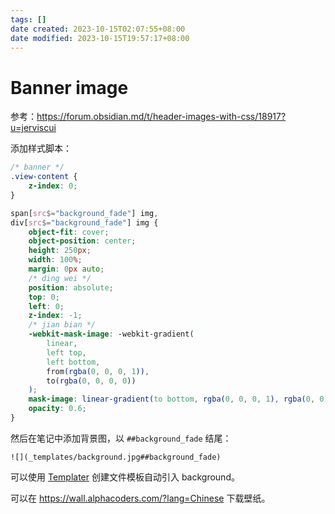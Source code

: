 ```yaml
---
tags: []
date created: 2023-10-15T02:07:55+08:00
date modified: 2023-10-15T19:57:17+08:00
---
```


# Banner image

参考：<https://forum.obsidian.md/t/header-images-with-css/18917?u=jerviscui>

添加样式脚本：

```css
/* banner */
.view-content {
    z-index: 0;
}

span[src$="background_fade"] img,
div[src$="background_fade"] img {
    object-fit: cover;
    object-position: center;
    height: 250px;
    width: 100%;
    margin: 0px auto;
    /* ding wei */
    position: absolute;
    top: 0;
    left: 0;
    z-index: -1;
    /* jian bian */
    -webkit-mask-image: -webkit-gradient(
        linear,
        left top,
        left bottom,
        from(rgba(0, 0, 0, 1)),
        to(rgba(0, 0, 0, 0))
    );
    mask-image: linear-gradient(to bottom, rgba(0, 0, 0, 1), rgba(0, 0, 0, 0));
    opacity: 0.6;
}
```

然后在笔记中添加背景图，以 `##background_fade` 结尾：

```
![](_templates/background.jpg##background_fade)
```

可以使用 [Templater](Templater.md) 创建文件模板自动引入 background。

可以在 <https://wall.alphacoders.com/?lang=Chinese> 下载壁纸。
